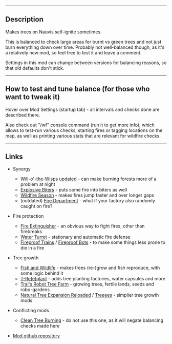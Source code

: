 --------------------

## Description

Makes trees on Nauvis self-ignite sometimes.

This is balanced to check large areas for burnt vs green trees and not just burn everything down over time.
Probably not well-balanced though, as it's a relatively new mod, so feel free to test it and leave a comment.

Settings in this mod can change between versions for balancing reasons, so that old defaults don't stick.


--------------------

## How to test and tune balance (for those who want to tweak it)

Hover over Mod Settings (startup tab) - all intervals and checks done are described there.

Also check out "/wf" console command (run it to get more info), which allows to test-run various checks, starting fires or tagging locations on the map, as well as printing various stats that are relevant for wildfire checks.


--------------------

## Links

- Synergy

    - [Will-o'-the-Wisps updated](https://mods.factorio.com/mod/Will-o-the-Wisps_updated) - can make burning forests more of a problem at night
    - [Explosive Biters](https://mods.factorio.com/mod/Explosive_biters) - puts some fire into biters as well
    - [Wildfire Season](https://mods.factorio.com/mod/wildfire_season) - makes fires jump faster and over longer gaps
    - (outdated) [Fire Department](https://mods.factorio.com/mod/fire_department) - what if your factory also randomly caught on fire?

- Fire protection

    - [Fire Extinguisher](https://mods.factorio.com/mod/extinguisher) - an obvious way to fight fires, other than firebreaks
    - [Water Turret](https://mods.factorio.com/mod/WaterTurret) - stationary and automatic fire defense
    - [Fireproof Trains](https://mods.factorio.com/mod/fireproof-trains) / [Fireproof Bots](https://mods.factorio.com/mod/fireproof-bots) - to make some things less prone to die in a fire

- Tree growth

    - [Fish and Wildlife](https://mods.factorio.com/mod/fws) - makes trees (re-)grow and fish reproduce, with some logic behind it
    - [T-Re(e)plant](https://mods.factorio.com/mod/TreePlant) - adds tree planting factories, water capsules and more
    - [Tral's Robot Tree Farm](https://mods.factorio.com/mod/Tral_robot_tree_farm) - growing trees, fertile lands, seeds and robo-gardens
    - [Natural Tree Expansion Reloaded](https://mods.factorio.com/mod/NaturalTreeExpansionReloaded_016) / [Treeees](https://mods.factorio.com/mod/Trees) - simplier tree growth mods

- Conflicting mods

    - [Clean Tree Burning](https://mods.factorio.com/mod/Clean_Tree_Burning) - do not use this one, as it will negate balancing checks made here

- [Mod github repository](https://github.com/mk-fg/games/tree/master/factorio/Wildfire)
